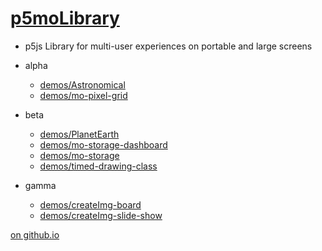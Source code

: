 # [p5moLibrary](https://github.com/molab-itp/p5moLibrary)

- p5js Library for multi-user experiences on portable and large screens

- alpha

  - [demos/Astronomical](demos/Astronomical?v=3)
  - [demos/mo-pixel-grid](demos/mo-pixel-grid?v=3)

- beta

  - [demos/PlanetEarth](demos/PlanetEarth?v=3)
  - [demos/mo-storage-dashboard](demos/mo-storage-dashboard?v=3)
  - [demos/mo-storage](demos/mo-storage)
  - [demos/timed-drawing-class](demos/timed-drawing-class)

- gamma

  - [demos/createImg-board](demos/createImg-board/)
  - [demos/createImg-slide-show](demos/createImg-slide-show)

[on github.io](https://molab-itp.github.io/p5moLibrary/?v=3)
